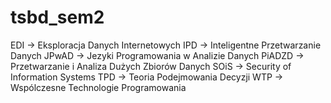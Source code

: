 # tsbd_sem2


EDI    -> Eksploracja Danych Internetowych
IPD    -> Inteligentne Przetwarzanie Danych
JPwAD  -> Jezyki Programowania w Analizie Danych
PiADZD -> Przetwarzanie i Analiza Dużych Zbiorów Danych
SOiS   -> Security of Information Systems
TPD    -> Teoria Podejmowania Decyzji
WTP    -> Wspólczesne Technologie Programowania
